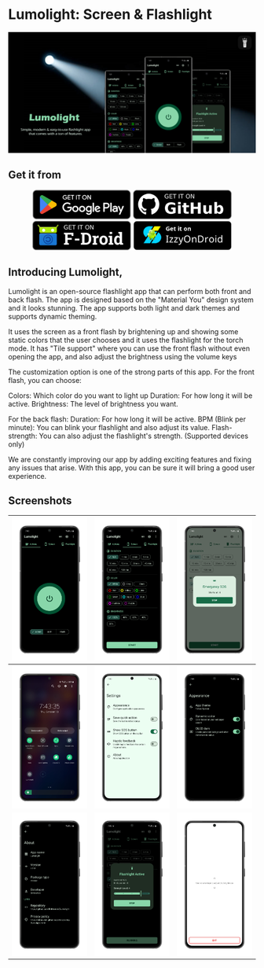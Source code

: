 # Lumolight: Screen & Flashlight

[![Product Name Screen Shot][product-screenshot]](https://play.google.com/store/apps/details?id=com.bitmavrick.lumolight)

## Get it from

<div align="center">

<a href="https://play.google.com/store/apps/details?id=com.bitmavrick.lumolight"><img src="assets/play.png" height="60"></a>
<a href="https://github.com/BitMavrick/Lumolight/releases/latest"><img src="assets/github.png" height="60"></a>
<a href="https://f-droid.org/en/packages/com.bitmavrick.lumolight/"><img src="assets/fdroid.png" height="60"></a>
<a href="https://apt.izzysoft.de/fdroid/index/apk/com.bitmavrick.lumolight"><img src="assets/izzy.png" height="60"></a>

</div>

## Introducing Lumolight,

Lumolight is an open-source flashlight app that can perform both front and back flash. The app is designed based on the "Material You" design system and it looks stunning. The app supports both light and dark themes and supports dynamic theming.

It uses the screen as a front flash by brightening up and showing some static colors that the user chooses and it uses the flashlight for the torch mode. It has "Tile support" where you can use the front flash without even opening the app, and also adjust the brightness using the volume keys

The customization option is one of the strong parts of this app. For the front flash, you can choose:

Colors: Which color do you want to light up
Duration: For how long it will be active.
Brightness: The level of brightness you want.

For the back flash:
Duration: For how long it will be active.
BPM (Blink per minute): You can blink your flashlight and also adjust its value.
Flash-strength: You can also adjust the flashlight's strength. (Supported devices only)

We are constantly improving our app by adding exciting features and fixing any issues that arise. With this app, you can be sure it will bring a good user experience.

## Screenshots

| ![ss-1] | ![ss-2] | ![ss-3] |
| ------- | ------- | ------- |
| ![ss-4] | ![ss-5] | ![ss-6] |
| ![ss-7] | ![ss-8] | ![ss-9] |

[product-screenshot]: images/banner1.png
[ss-1]: images/1.png
[ss-2]: images/2.png
[ss-3]: images/3.png
[ss-4]: images/4.png
[ss-5]: images/5.png
[ss-6]: images/6.png
[ss-7]: images/7.png
[ss-8]: images/8.png
[ss-9]: images/9.png

